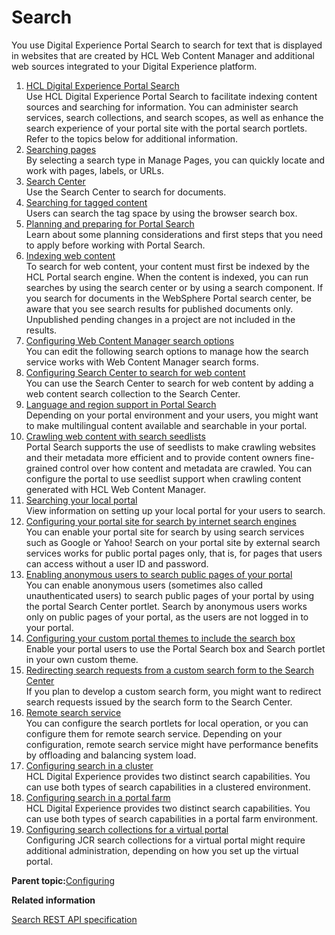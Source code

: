 # Search

You use Digital Experience Portal Search to search for text that is displayed in websites that are created by HCL Web Content Manager and additional web sources integrated to your Digital Experience platform.

1.  [HCL Digital Experience Portal Search](../admin-system/admsrch.md)  
Use HCL Digital Experience Portal Search to facilitate indexing content sources and searching for information. You can administer search services, search collections, and search scopes, as well as enhance the search experience of your portal site with the portal search portlets. Refer to the topics below for additional information.
2.  [Searching pages](../admin-system/mp_search_pages.md)  
By selecting a search type in Manage Pages, you can quickly locate and work with pages, labels, or URLs.
3.  [Search Center](../wcm/h_search_searchcenter.md)  
Use the Search Center to search for documents.
4.  [Searching for tagged content](../admin-system/tag_rate_search.md)  
Users can search the tag space by using the browser search box.
5.  [Planning and preparing for Portal Search](../admin-system/srcbfrwrkgwtprtlsrch.md)  
Learn about some planning considerations and first steps that you need to apply before working with Portal Search.
6.  [Indexing web content](../wcm/wcm_dev_search_portal.md)  
To search for web content, your content must first be indexed by the HCL Portal search engine. When the content is indexed, you can run searches by using the search center or by using a search component. If you search for documents in the WebSphere Portal search center, be aware that you see search results for published documents only. Unpublished pending changes in a project are not included in the results.
7.  [Configuring Web Content Manager search options](../wcm/wcm_config_search.md)  
You can edit the following search options to manage how the search service works with Web Content Manager search forms.
8.  [Configuring Search Center to search for web content](../wcm/wcm_dev_search_searchcenter.md)  
You can use the Search Center to search for web content by adding a web content search collection to the Search Center.
9.  [Language and region support in Portal Search](../admin-system/srr_lng_regio_spprt.md)  
Depending on your portal environment and your users, you might want to make multilingual content available and searchable in your portal.
10. [Crawling web content with search seedlists](../wcm/wcm_dev_search_seedbase.md)  
Portal Search supports the use of seedlists to make crawling websites and their metadata more efficient and to provide content owners fine-grained control over how content and metadata are crawled. You can configure the portal to use seedlist support when crawling content generated with HCL Web Content Manager.
11. [Searching your local portal](../admin-system/srclocportal.md)  
View information on setting up your local portal for your users to search.
12. [Configuring your portal site for search by internet search engines](../admin-system/srccfgextsrch.md)  
You can enable your portal site for search by using search services such as Google or Yahoo! Search on your portal site by external search services works for public portal pages only, that is, for pages that users can access without a user ID and password.
13. [Enabling anonymous users to search public pages of your portal](../admin-system/srtusgsrchbrwanonpgs.md)  
You can enable anonymous users \(sometimes also called unauthenticated users\) to search public pages of your portal by using the portal Search Center portlet. Search by anonymous users works only on public pages of your portal, as the users are not logged in to your portal.
14. [Configuring your custom portal themes to include the search box](../admin-system/srcconfthmsforsrch.md)  
Enable your portal users to use the Portal Search box and Search portlet in your own custom theme.
15. [Redirecting search requests from a custom search form to the Search Center](../admin-system/redirect_search_custom_form.md)  
If you plan to develop a custom search form, you might want to redirect search requests issued by the search form to the Search Center.
16. [Remote search service](../admin-system/srcusgrmtsrchsrv.md)  
You can configure the search portlets for local operation, or you can configure them for remote search service. Depending on your configuration, remote search service might have performance benefits by offloading and balancing system load.
17. [Configuring search in a cluster](../config/config_search_clus.md)  
HCL Digital Experience provides two distinct search capabilities. You can use both types of search capabilities in a clustered environment.
18. [Configuring search in a portal farm](../install/config_search_farm.md)  
HCL Digital Experience provides two distinct search capabilities. You can use both types of search capabilities in a portal farm environment.
19. [Configuring search collections for a virtual portal](../admin-system/advp_tsk_cgf_srchcoll.md)  
Configuring JCR search collections for a virtual portal might require additional administration, depending on how you set up the virtual portal.

**Parent topic:**[Configuring](../config/configuring_parent2.md)

**Related information**  


[Search REST API specification](../search-rest-api/search.md)

